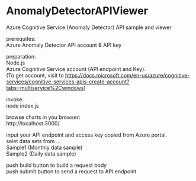 # AnomalyDetectorAPIViewer
Azure Cognitive Service (Anomaly Detector) API sample and viewer

prerequites:  
Azure Anomaly Detector API account & API key

preparation:  
Node.js  
Azure Cognitive Service account (API endpoint and Key).  
(To get account, visit to https://docs.microsoft.com/en-us/azure/cognitive-services/cognitive-services-apis-create-account?tabs=multiservice%2Cwindows)  
  
invoke:  
node index.js
  
browse charts in you browser:  
http://localhost:3000/
  
  
input your API endpoint and access key copied from Azure portal.  
selet data sets from ...  
Sample1 (Monthly data sample)  
Sample2 (Daily data sample)  

push build button to build a request body  
push submit button to send a request to API endpoint
